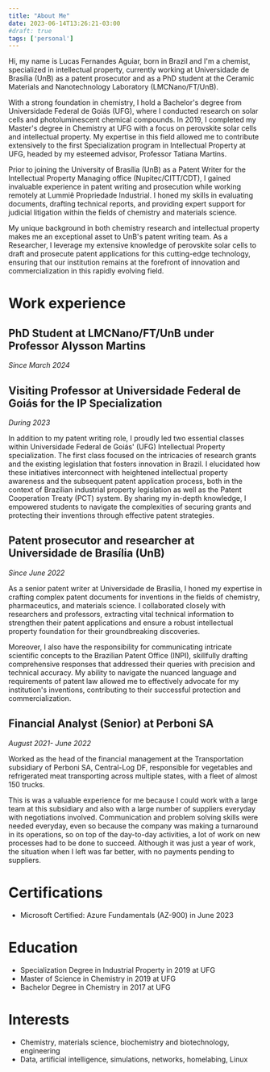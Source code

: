 ```yaml
---
title: "About Me"
date: 2023-06-14T13:26:21-03:00
#draft: true
tags: ['personal']
---
```


Hi, my name is Lucas Fernandes Aguiar, born in Brazil and I'm a chemist, 
specialized in intellectual property, currently working at Universidade
de Brasília (UnB) as a patent prosecutor and as a PhD student at the Ceramic Materials and Nanotechnology Laboratory (LMCNano/FT/UnB).

With a strong foundation in chemistry, I hold a Bachelor's degree from Universidade Federal de Goiás (UFG), where I conducted research on solar cells and photoluminescent chemical compounds. In 2019, I completed my Master's degree in Chemistry at UFG with a focus on perovskite solar cells and intellectual property. My expertise in this field allowed me to contribute extensively to the first Specialization program in Intellectual Property at UFG, headed by my esteemed advisor, Professor Tatiana Martins.

Prior to joining the University of Brasília (UnB) as a Patent Writer for the Intellectual Property Managing office (Nupitec/CITT/CDT), I gained invaluable experience in patent writing and prosecution while working remotely at Lummiê Propriedade Industrial. I honed my skills in evaluating documents, drafting technical reports, and providing expert support for judicial litigation within the fields of chemistry and materials science.

My unique background in both chemistry research and intellectual property makes me an exceptional asset to UnB's patent writing team. As a Researcher, I leverage my extensive knowledge of perovskite solar cells to draft and prosecute patent applications for this cutting-edge technology, ensuring that our institution remains at the forefront of innovation and commercialization in this rapidly evolving field.

# Work experience

## PhD Student at LMCNano/FT/UnB under Professor Alysson Martins

*Since March 2024*



## Visiting Professor at Universidade Federal de Goiás for the IP Specialization

*During 2023*

In addition to my patent writing role, I proudly led two essential classes within Universidade Federal de Goiás' (UFG) Intellectual Property specialization. The first class focused on the intricacies of research grants and the existing legislation that fosters innovation in Brazil. I elucidated how these initiatives interconnect with heightened intellectual property awareness and the subsequent patent application process, both in the context of Brazilian industrial property legislation as well as the Patent Cooperation Treaty (PCT) system. By sharing my in-depth knowledge, I empowered students to navigate the complexities of securing grants and protecting their inventions through effective patent strategies.

## Patent prosecutor and researcher at Universidade de Brasília (UnB)

*Since June 2022*

As a senior patent writer at Universidade de Brasília, I honed my expertise in crafting complex patent documents for inventions in the fields of chemistry, pharmaceutics, and materials science. I collaborated closely with researchers and professors, extracting vital technical information to strengthen their patent applications and ensure a robust intellectual property foundation for their groundbreaking discoveries.

Moreover, I also have the responsibility for communicating intricate scientific concepts to the Brazilian Patent Office (INPI), skillfully drafting comprehensive responses that addressed their queries with precision and technical accuracy. My ability to navigate the nuanced language and requirements of patent law allowed me to effectively advocate for my institution's inventions, contributing to their successful protection and commercialization.

## Financial Analyst (Senior) at Perboni SA 

*August 2021- June 2022*

Worked as the head of the financial management at the Transportation subsidiary of Perboni SA, Central-Log DF, responsible for vegetables and refrigerated meat transporting across multiple states, with a fleet of almost 150 trucks.

This is was a valuable experience for me because I could work with a large team at this subsidiary and also with a large number of suppliers everyday with negotiations involved. Communication and problem solving skills were needed everyday, even so because the company was making a turnaround in its operations, so on top of the day-to-day activities, a lot of work on new processes had to be done to succeed. Although it was just a year of work, the situation when I left was far better, with no payments pending to suppliers.

# Certifications

- Microsoft Certified: Azure Fundamentals (AZ-900) in June 2023

# Education

- Specialization Degree in Industrial Property in 2019 at UFG
- Master of Science in Chemistry in 2019 at UFG
- Bachelor Degree in Chemistry in 2017 at UFG

# Interests

- Chemistry, materials science, biochemistry and biotechnology, engineering
- Data, artificial intelligence, simulations, networks, homelabing, Linux
